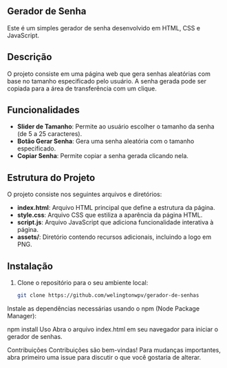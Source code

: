 ## Gerador de Senha

Este é um simples gerador de senha desenvolvido em HTML, CSS e JavaScript.

## Descrição

O projeto consiste em uma página web que gera senhas aleatórias com base no tamanho especificado pelo usuário. A senha gerada pode ser copiada para a área de transferência com um clique.

## Funcionalidades

- **Slider de Tamanho**: Permite ao usuário escolher o tamanho da senha (de 5 a 25 caracteres).
- **Botão Gerar Senha**: Gera uma senha aleatória com o tamanho especificado.
- **Copiar Senha**: Permite copiar a senha gerada clicando nela.

## Estrutura do Projeto

O projeto consiste nos seguintes arquivos e diretórios:

- **index.html**: Arquivo HTML principal que define a estrutura da página.
- **style.css**: Arquivo CSS que estiliza a aparência da página HTML.
- **script.js**: Arquivo JavaScript que adiciona funcionalidade interativa à página.
- **assets/**: Diretório contendo recursos adicionais, incluindo a logo em PNG.

## Instalação

1. Clone o repositório para o seu ambiente local:

   ```bash
   git clone https://github.com/welingtonwpv/gerador-de-senhas
Instale as dependências necessárias usando o npm (Node Package Manager):

npm install
Uso
Abra o arquivo index.html em seu navegador para iniciar o gerador de senhas.

Contribuições
Contribuições são bem-vindas! Para mudanças importantes, abra primeiro uma issue para discutir o que você gostaria de alterar.
